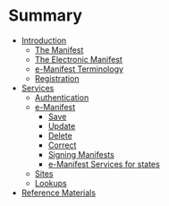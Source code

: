 # Summary

- [Introduction](README.md)
  - [The Manifest](Intro/paper_manifest.md)
  - [The Electronic Manifest]()
  - [e-Manifest Terminology](Intro/terminology.md)
  - [Registration](Intro/registration.md)
- [Services](Services/index.md)
  - [Authentication](Services/authentication.md)
  - [e-Manifest](Services/Manifest/save.md)
    - [Save](Services/Manifest/save.md)
    - [Update](Services/Manifest/update.md)
    - [Delete](Services/Manifest/delete.md)
    - [Correct]()
    - [Signing Manifests]()
    - [e-Manifest Services for states](Services/Manifest/states.md)
  - [Sites]()
  - [Lookups]()
- [Reference Materials](references.md)
